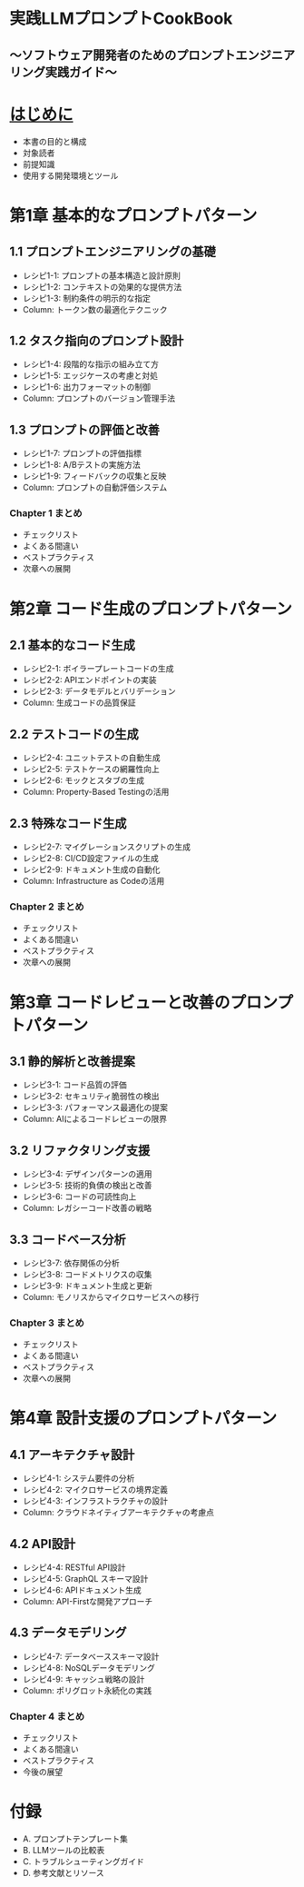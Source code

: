 # 実践LLMプロンプトCookBook
## ～ソフトウェア開発者のためのプロンプトエンジニアリング実践ガイド～

# [はじめに](https://github.com/t2k2pp/LLMPromptCookBook/blob/main/chapter%200/introduction.md)
- 本書の目的と構成
- 対象読者
- 前提知識
- 使用する開発環境とツール

# 第1章 基本的なプロンプトパターン
## 1.1 プロンプトエンジニアリングの基礎
- レシピ1-1: プロンプトの基本構造と設計原則
- レシピ1-2: コンテキストの効果的な提供方法
- レシピ1-3: 制約条件の明示的な指定
- Column: トークン数の最適化テクニック

## 1.2 タスク指向のプロンプト設計
- レシピ1-4: 段階的な指示の組み立て方
- レシピ1-5: エッジケースの考慮と対処
- レシピ1-6: 出力フォーマットの制御
- Column: プロンプトのバージョン管理手法

## 1.3 プロンプトの評価と改善
- レシピ1-7: プロンプトの評価指標
- レシピ1-8: A/Bテストの実施方法
- レシピ1-9: フィードバックの収集と反映
- Column: プロンプトの自動評価システム

### Chapter 1 まとめ
- チェックリスト
- よくある間違い
- ベストプラクティス
- 次章への展開

# 第2章 コード生成のプロンプトパターン
## 2.1 基本的なコード生成
- レシピ2-1: ボイラープレートコードの生成
- レシピ2-2: APIエンドポイントの実装
- レシピ2-3: データモデルとバリデーション
- Column: 生成コードの品質保証

## 2.2 テストコードの生成
- レシピ2-4: ユニットテストの自動生成
- レシピ2-5: テストケースの網羅性向上
- レシピ2-6: モックとスタブの生成
- Column: Property-Based Testingの活用

## 2.3 特殊なコード生成
- レシピ2-7: マイグレーションスクリプトの生成
- レシピ2-8: CI/CD設定ファイルの生成
- レシピ2-9: ドキュメント生成の自動化
- Column: Infrastructure as Codeの活用

### Chapter 2 まとめ
- チェックリスト
- よくある間違い
- ベストプラクティス
- 次章への展開

# 第3章 コードレビューと改善のプロンプトパターン
## 3.1 静的解析と改善提案
- レシピ3-1: コード品質の評価
- レシピ3-2: セキュリティ脆弱性の検出
- レシピ3-3: パフォーマンス最適化の提案
- Column: AIによるコードレビューの限界

## 3.2 リファクタリング支援
- レシピ3-4: デザインパターンの適用
- レシピ3-5: 技術的負債の検出と改善
- レシピ3-6: コードの可読性向上
- Column: レガシーコード改善の戦略

## 3.3 コードベース分析
- レシピ3-7: 依存関係の分析
- レシピ3-8: コードメトリクスの収集
- レシピ3-9: ドキュメント生成と更新
- Column: モノリスからマイクロサービスへの移行

### Chapter 3 まとめ
- チェックリスト
- よくある間違い
- ベストプラクティス
- 次章への展開

# 第4章 設計支援のプロンプトパターン
## 4.1 アーキテクチャ設計
- レシピ4-1: システム要件の分析
- レシピ4-2: マイクロサービスの境界定義
- レシピ4-3: インフラストラクチャの設計
- Column: クラウドネイティブアーキテクチャの考慮点

## 4.2 API設計
- レシピ4-4: RESTful API設計
- レシピ4-5: GraphQL スキーマ設計
- レシピ4-6: APIドキュメント生成
- Column: API-Firstな開発アプローチ

## 4.3 データモデリング
- レシピ4-7: データベーススキーマ設計
- レシピ4-8: NoSQLデータモデリング
- レシピ4-9: キャッシュ戦略の設計
- Column: ポリグロット永続化の実践

### Chapter 4 まとめ
- チェックリスト
- よくある間違い
- ベストプラクティス
- 今後の展望

# 付録
- A. プロンプトテンプレート集
- B. LLMツールの比較表
- C. トラブルシューティングガイド
- D. 参考文献とリソース
